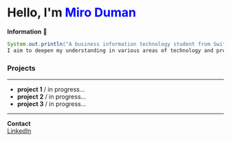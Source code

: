 # Hello, I'm <span style="color:blue">Miro Duman</span> 

__Information__ 📙
```java
System.out.println("A business information technology student from Switzerland.   
I aim to deepen my understanding in various areas of technology and product development.");
```

### Projects
___

- __project 1__ / in progress...
- __project 2__ / in progress...
- __project 3__ / in progress...  

***

__Contact__  
<span style="color:blue">[LinkedIn](https://www.linkedin.com/in/miro-duman/)</span>


